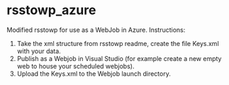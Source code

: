 # rsstowp_azure


Modified rsstowp for use as a WebJob in Azure.
Instructions: 
1. Take the xml structure from rsstowp readme, create the file Keys.xml with your data.
2. Publish as a Webjob in Visual Studio (for example create a new empty web to house your scheduled webjobs).
3. Upload the Keys.xml to the Webjob launch directory.
